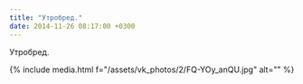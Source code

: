 ```yaml
---
title: "Утробред."
date: 2014-11-26 08:17:00 +0300
---
```


Утробред.

{% include media.html f="/assets/vk_photos/2/FQ-YOy_anQU.jpg" alt="" %}
